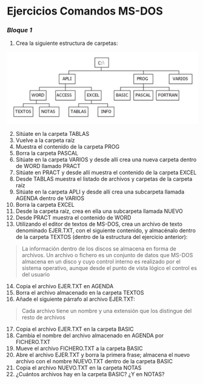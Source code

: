 # Ejercicios Comandos MS-DOS
### ***Bloque 1***
1. Crea la siguiente estructura de carpetas:

![Estructura de Carpetas](https://github.com/formaciones/ms-dos/blob/main/diagrama.png)

2. Sitúate en la carpeta TABLAS
3. Vuelve a la carpeta raíz
4. Muestra el contenido de la carpeta PROG
5. Borra la carpeta PASCAL
6. Sitúate en la carpeta VARIOS y desde allí crea una nueva carpeta dentro de WORD llamado PRACT
7. Sitúate en PRACT y desde allí muestra el contenido de la carpeta EXCEL
8. Desde TABLAS muestra el listado de archivos y carpetas de la carpeta raíz
9.  Sitúate en la carpeta APLI y desde allí crea una subcarpeta llamada AGENDA dentro de VARIOS
10. Borra la carpeta EXCEL
11. Desde la carpeta raíz, crea en ella una subcarpeta llamada NUEVO
12. Desde PRACT muestra el contenido de WORD
13. Utilizando el editor de textos de MS-DOS, crea un archivo de texto denominado EJER.TXT, con el siguiente contenido, y almacénalo dentro de la carpeta TEXTOS (dentro de la estructura del ejercicio anterior):
> La información dentro de los discos se almacena en forma de archivos. Un archivo o fichero es un conjunto de datos que MS-DOS almacena en un disco y cuyo control interno es realizado por el sistema operativo, aunque desde el punto de vista lógico el control es del usuario
14.  Copia el archivo EJER.TXT en AGENDA
15.  Borra el archivo almacenado en la carpeta TEXTOS
16.  Añade el siguiente párrafo al archivo EJER.TXT:
> Cada archivo tiene un nombre y una extensión que los distingue del resto de archivos
17.  Copia el archivo EJER.TXT en la carpeta BASIC
18.  Cambia el nombre del archivo almacenado en AGENDA por FICHERO.TXT
19.  Mueve el archivo FICHERO.TXT a la carpeta BASIC
20.  Abre el archivo EJER.TXT y borra la primera frase; almacena el nuevo archivo con el nombre NUEVO.TXT dentro de la carpeta BASIC
21.  Copia el archivo NUEVO.TXT en la carpeta NOTAS
22.  ¿Cuántos archivos hay en la carpeta BASIC? ¿Y en NOTAS?